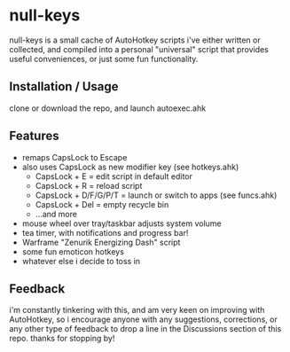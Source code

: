# null-keys

null-keys is a small cache of AutoHotkey scripts i've either written or collected, and compiled into a personal "universal" script that provides useful conveniences, or just some fun functionality.

## Installation / Usage

clone or download the repo, and launch autoexec.ahk

## Features

- remaps CapsLock to Escape
- also uses CapsLock as new modifier key (see hotkeys.ahk)
  - CapsLock + E = edit script in default editor
  - CapsLock + R = reload script
  - CapsLock + D/F/G/P/T = launch or switch to apps (see funcs.ahk)
  - CapsLock + Del = empty recycle bin
  - ...and more
- mouse wheel over tray/taskbar adjusts system volume
- tea timer, with notifications and progress bar!
- Warframe "Zenurik Energizing Dash" script
- some fun emoticon hotkeys
- whatever else i decide to toss in

## Feedback

i'm constantly tinkering with this, and am very keen on improving with AutoHotkey, so i encourage anyone with any suggestions, corrections, or any other type of feedback to drop a line in the Discussions section of this repo. thanks for stopping by!
